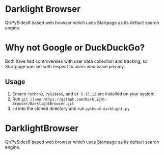 # Darklight Browser
Qt/PySides6 based web browser which uses Startpage as its default search engine.

# Why not Google or DuckDuckGo?
Both have had controversies with user data collection and tracking, so Startpage was set with respect to users who value privacy.

## Usage
1. Ensure ```Python3```, ```PySides6```, and ```Qt 5.15.12``` are installed on your system.
2. Run ```git clone https://github.com/Darklight-Browser/DarklightBrowser.git```
3. ```cd``` into the cloned directory and run ```python3 darklight.py```
# DarklightBrowser
Qt/PySides6 based web browser which uses Startpage as its default search engine.
